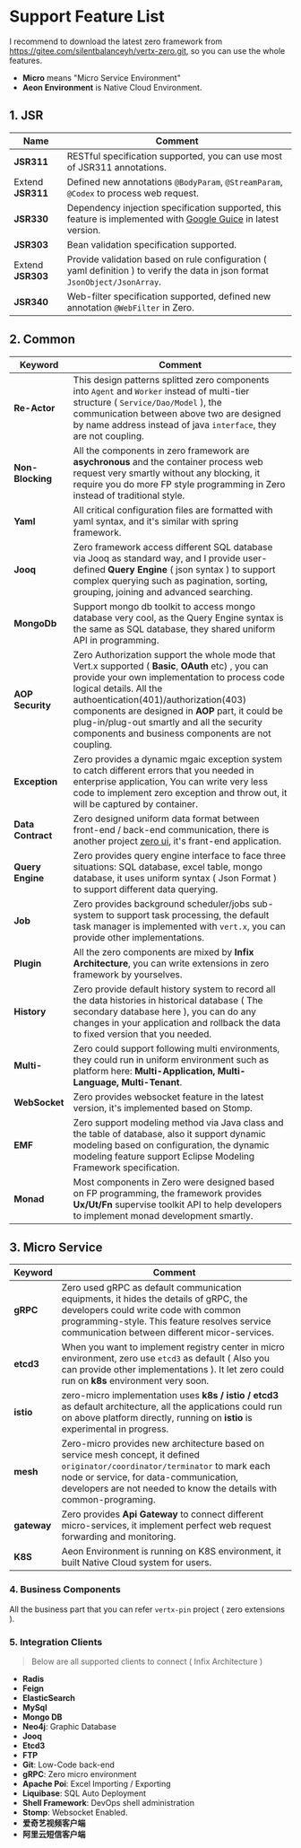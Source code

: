 # Support Feature List

I recommend to download the latest zero framework from <https://gitee.com/silentbalanceyh/vertx-zero.git>, so you can use the whole features.

* **Micro** means "Micro Service Environment"
* **Aeon Environment** is Native Cloud Environment. 

## 1. JSR

|Name|Comment|
|---|---|
|**JSR311**|RESTful specification supported, you can use most of JSR311 annotations.|
|Extend **JSR311**|Defined new annotations `@BodyParam`, `@StreamParam`, `@Codex` to process web request.|
|**JSR330**|Dependency injection specification supported, this feature is implemented with [Google Guice](https://github.com/google/guice) in latest version.|
|**JSR303**|Bean validation specification supported.|
|Extend **JSR303**|Provide validation based on rule configuration ( yaml definition ) to verify the data in json format `JsonObject/JsonArray`. |
|**JSR340**|Web-filter specification supported, defined new annotation `@WebFilter` in Zero.|

## 2. Common

|Keyword|Comment|
|---|---|
|**Re-Actor**|This design patterns splitted zero components into `Agent` and `Worker` instead of multi-tier structure ( `Service/Dao/Model` ), the communication between above two are designed by name address instead of java `interface`, they are not coupling.|
|**Non-Blocking**|All the components in zero framework are **asychronous** and the container process web request very smartly without any blocking, it require you do more FP style programming in Zero instead of traditional style.|
|**Yaml**|All critical configuration files are formatted with yaml syntax, and it's similar with spring framework.|
|**Jooq**|Zero framework access different SQL database via Jooq as standard way, and I provide user-defined **Query Engine** ( json syntax ) to support complex querying such as pagination, sorting, grouping, joining and advanced searching.|
|**MongoDb**|Support mongo db toolkit to access mongo database very cool, as the Query Engine syntax is the same as SQL database, they shared uniform API in programming.|
|**AOP Security**|Zero Authorization support the whole mode that Vert.x supported ( **Basic**, **OAuth** etc) , you can provide your own implementation to process code logical details. All the authoentication(401)/authorization(403) components are designed in **AOP** part, it could be plug-in/plug-out smartly and all the security components and business components are not coupling.|
|**Exception**|Zero provides a dynamic mgaic exception system to catch different errors that you needed in enterprise application, You can write very less code to implement zero exception and throw out, it will be captured by container.|
|**Data Contract**|Zero designed uniform data format between front-end / back-end communication, there is another project [zero ui](http://www.vertxui.cn), it's frant-end application.|
|**Query Engine**|Zero provides query engine interface to face three situations: SQL database, excel table, mongo database, it uses uniform syntax ( Json Format ) to support different data querying.|
|**Job**|Zero provides background scheduler/jobs sub-system to support task processing, the default task manager is implemented with `vert.x`, you can provide other implementations.
|**Plugin**|All the zero components are mixed by **Infix Architecture**, you can write extensions in zero framework by yourselves.|
|**History**|Zero provide default history system to record all the data histories in historical database ( The secondary database here ), you can do any changes in your application and rollback the data to fixed version that you needed.|
|**Multi-**|Zero could support following multi environments, they could run in uniform environment such as platform here: **Multi-Application, Multi-Language, Multi-Tenant**.|
|**WebSocket**|Zero provides websocket feature in the latest version, it's implemented based on Stomp.|
|**EMF**|Zero support modeling method via Java class and the table of database, also it support dynamic modeling based on configuration, the dynamic modeling feature support Eclipse Modeling Framework specification.|
|**Monad**|Most components in Zero were designed based on FP programming, the framework provides **Ux/Ut/Fn** supervise toolkit API to help developers to implement monad development smartly.|

## 3. Micro Service

|Keyword|Comment|
|---|---|
|**gRPC**| Zero used gRPC as default communication equipments, it hides the details of gRPC, the developers could write code with common programming-style. This feature resolves service communication between different micor-services.|
|**etcd3**|  When you want to implement registry center in micro environment, zero use `etcd3` as default ( Also you can provide other implementations ). It let zero could run on **k8s** environment very soon.|
|**istio**|zero-micro implementation uses **k8s / istio / etcd3** as default architecture, all the applications could run on above platform directly, running on **istio** is experimental in progress.|
|**mesh**|Zero-micro provides new architecture based on service mesh concept, it defined `originator/coordinator/terminator` to mark each node or service, for data-communication, developers are not needed to know the details with common-programing.|
|**gateway**|Zero provides **Api Gateway** to connect different micro-services, it implement perfect web request forwarding and monitoring.|
|**K8S**|Aeon Environment is running on K8S environment, it built Native Cloud system for users.|

### 4. Business Components

All the business part that you can refer `vertx-pin` project ( zero extensions ).

### 5. Integration Clients

> Below are all supported clients to connect ( Infix Architecture )

* **Radis**
* **Feign**
* **ElasticSearch**
* **MySql**
* **Mongo DB**
* **Neo4j**: Graphic Database
* **Jooq**
* **Etcd3**
* **FTP**
* **Git**: Low-Code back-end
* **gRPC**: Zero micro environment
* **Apache Poi**: Excel Importing / Exporting
* **Liquibase**: SQL Auto Deployment
* **Shell Framework**: DevOps shell administration
* **Stomp**: Websocket Enabled.
* **爱奇艺视频客户端**
* **阿里云短信客户端**



